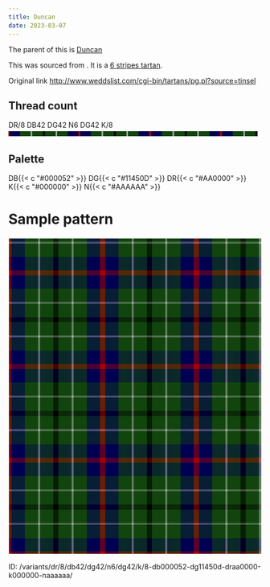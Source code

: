 ```yaml
---
title: Duncan
date: 2023-03-07
---
```

The parent of this is [Duncan](/tartans/dr/8/db42/dg42/n6/dg42/k/8/)


This was sourced from <no value>.  It is a [6 stripes tartan](/stripes/stripes6/).

Original link http://www.weddslist.com/cgi-bin/tartans/pg.pl?source=tinsel

## Thread count
DR/8 DB42 DG42 N6 DG42 K/8
![Sett](sett.png)

## Palette
DB{{< c "#000052" >}} DG{{< c "#11450D" >}} DR{{< c "#AA0000" >}} K{{< c "#000000" >}} N{{< c "#AAAAAA" >}}

# Sample pattern

![Tartan detail](tartan.png "DR/8 DB42 DG42 N6 DG42 K/8 tartan")

ID: /variants/dr/8/db42/dg42/n6/dg42/k/8-db000052-dg11450d-draa0000-k000000-naaaaaa/